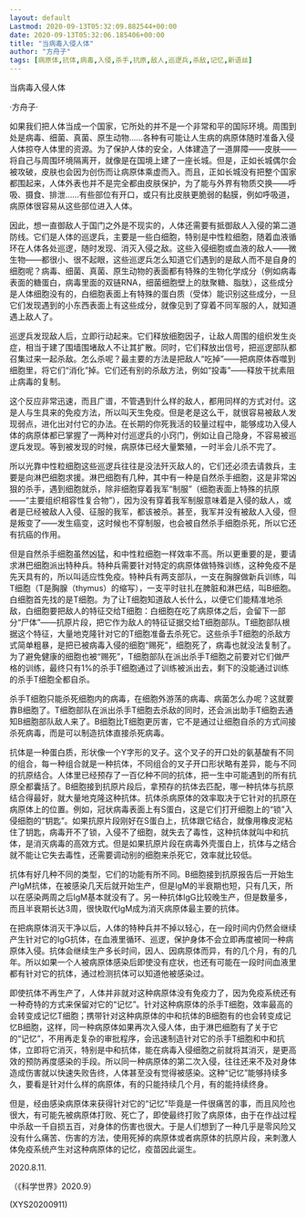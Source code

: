 ```yaml
---
layout: default
Lastmod: 2020-09-13T05:32:09.882544+00:00
date: 2020-09-13T05:32:06.185406+00:00
title: "当病毒入侵人体"
author: "方舟子"
tags: [病原体,抗体,病毒,入侵,杀手,抗原,敌人,巡逻兵,杀敌,记忆,新语丝]
---
```


当病毒入侵人体

·方舟子·

如果我们把人体当成一个国家，它所处的并不是一个非常和平的国际环境。周围到处是病毒、细菌、真菌、原生动物……各种有可能让人生病的病原体随时准备入侵人体掠夺人体里的资源。为了保护人体的安全，人体建造了一道屏障——皮肤——将自己与周围环境隔离开，就像是在国境上建了一座长城。但是，正如长城偶尔会被攻破，皮肤也会因为创伤而让病原体乘虚而入。而且，正如长城没有把整个国家都围起来，人体外表也并不是完全都由皮肤保护，为了能与外界有物质交换——呼吸、摄食、排泄……有些部位有开口，或只有比皮肤更脆弱的黏膜，例如呼吸道，病原体很容易从这些部位进入人体。

因此，想一直御敌人于国门之外是不现实的，人体还需要有抵御敌人入侵的第二道防线。它们是人体的巡逻兵，主要是一些白细胞，特别是中性粒细胞，随着血液循环在人体各处巡逻，随时发现、消灭入侵之敌。这些入侵细胞或血液的敌人——微生物——都很小、很不起眼，这些巡逻兵怎么知道它们遇到的是敌人而不是自身的细胞呢？病毒、细菌、真菌、原生动物的表面都有特殊的生物化学成分（例如病毒表面的糖蛋白，病毒里面的双链RNA，细菌细胞壁上的肽聚糖、脂肽），这些成分是人体细胞没有的，白细胞表面上有特殊的蛋白质（受体）能识别这些成分，一旦它们发现遇到的小东西表面上有这些成分，就像见到了穿着不同军服的人，就知道遇上敌人了。

巡逻兵发现敌人后，立即行动起来。它们释放细胞因子，让敌人周围的组织发生炎症，相当于建了围墙围堵敌人不让其扩散。同时，它们释放出信号，把巡逻部队都召集过来一起杀敌。怎么杀呢？最主要的方法是把敌人“吃掉”——把病原体吞噬到细胞里，将它们“消化”掉。它们还有别的杀敌方法，例如“投毒”——释放干扰素阻止病毒的复制。

这个反应非常迅速，而且广谱，不管遇到什么样的敌人，都用同样的方式对付。这是人与生具来的免疫方法，所以叫天生免疫。但是老是这么干，就很容易被敌人发现弱点，进化出对付它的办法。在长期的你死我活的较量过程中，能够成功入侵人体的病原体都已掌握了一两种对付巡逻兵的小窍门，例如让自己隐身，不容易被巡逻兵发现。等到被发现的时候，病原体已经大量繁殖，一时半会儿杀不完了。

所以光靠中性粒细胞这些巡逻兵往往是没法歼灭敌人的，它们还必须去请救兵，主要是向淋巴细胞求援。淋巴细胞有几种，其中有一种是自然杀手细胞，这是非常凶狠的杀手，遇到细胞就杀，除非细胞穿着我军“制服”（细胞表面上特殊的抗原——“主要组织相容性复合物”），因为没有穿着我军制服意味着是入侵的敌人，或者是已经被敌人入侵、征服的我军，都该被杀。甚至，我军并没有被敌人入侵，但是叛变了——发生癌变，这时候也不穿制服，也会被自然杀手细胞杀死，所以它还有抗癌的作用。

但是自然杀手细胞虽然凶猛，和中性粒细胞一样效率不高。所以更重要的是，要请求淋巴细胞派出特种兵。特种兵需要针对特定的病原体做特殊训练，这种免疫不是先天具有的，所以叫适应性免疫。特种兵有两支部队，一支在胸腺做新兵训练，叫T细胞（T是胸腺（thymus）的缩写），一支平时驻扎在脾脏和淋巴结，叫B细胞。白细胞首先找的是T细胞。为了让T细胞知道敌人长什么，以便它们能精准地杀敌，白细胞要把敌人的特征交给T细胞：白细胞在吃了病原体之后，会留下一部分“尸体”——抗原片段，把它作为敌人的特征证据交给T细胞部队。T细胞部队根据这个特征，大量地克隆针对它的T细胞准备去杀死它。这些杀手T细胞的杀敌方式简单粗暴，是把已被病毒入侵的细胞“赐死”，细胞死了，病毒也就没法复制了。为了避免健康的细胞也被“赐死”，T细胞部队在派出杀手T细胞之前要对它们做严格的训练，最终只有1%的杀手T细胞通过了训练被派出去，剩下的没能通过训练的杀手T细胞全都自杀。

杀手T细胞只能杀死细胞内的病毒，在细胞外游荡的病毒、病菌怎么办呢？这就要靠B细胞了。T细胞部队在派出杀手T细胞去杀敌的同时，还会派出助手T细胞去通知B细胞部队敌人来了。B细胞比T细胞更厉害，它不是通过让细胞自杀的方式间接杀死病毒，而是可以制造抗体直接杀死病毒。

抗体是一种蛋白质，形状像一个Y字形的叉子。这个叉子的开口处的氨基酸有不同的组合，每一种组合就是一种抗体，不同组合的叉子开口形状略有差异，能与不同的抗原结合。人体里已经预存了一百亿种不同的抗体，把一生中可能遇到的所有抗原全都囊括了。B细胞接到抗原片段后，拿预存的抗体去匹配，哪一种抗体与抗原结合得最好，就大量地克隆这种抗体。抗体杀病原体的效率取决于它针对的抗原在病原体上的位置。例如，冠状病毒表面上有S蛋白，这是它们打开细胞上的“锁”入侵细胞的“钥匙”。如果抗原片段刚好在S蛋白上，抗体跟它结合，就像用橡皮泥粘住了钥匙，病毒开不了锁，入侵不了细胞，就失去了毒性，这种抗体就叫中和抗体，是消灭病毒的高效方式。但是如果抗原片段在病毒外壳蛋白上，抗体与之结合就不能让它失去毒性，还需要调动别的细胞来杀死它，效率就比较低。

抗体有好几种不同的类型，它们的功能有所不同。B细胞接到抗原报告后一开始生产IgM抗体，在被感染几天后就开始生产，但是IgM的半衰期也短，只有几天，所以在感染两周之后IgM基本就没有了。另一种抗体IgG比较晚生产，但是数量多，而且半衰期长达3周，很快取代IgM成为消灭病原体最主要的抗体。

在把病原体消灭干净以后，人体的特种兵并不掉以轻心，在一段时间内仍然会继续产生针对它的IgG抗体，在血液里循环、巡逻，保护身体不会立即再度被同一种病原体入侵。抗体会继续生产多长时间，因人、因病原体而异，有的几个月，有的几年。所以如果一个人被病原体感染后即使没有症状，也还有可能在一段时间血液里都有针对它的抗体，通过检测抗体可以知道他被感染过。

即使抗体不再生产了，人体并非就对这种病原体没有免疫力了，因为免疫系统还有一种奇特的方式来保留对它的“记忆”。针对这种病原体的杀手T细胞，效率最高的会转变成记忆T细胞；携带针对这种病原体的中和抗体的B细胞有的也会转变成记忆B细胞，这样，同一种病原体如果再次入侵人体，由于淋巴细胞有了关于它的“记忆”，不用再走复杂的审批程序，会迅速制造针对它的杀手T细胞和中和抗体，立即将它消灭，特别是中和抗体，能在病毒入侵细胞之前就将其消灭，是更高效的预防再度感染的手段。所以同一种病原体的第二次入侵，往往还来不及对身体造成伤害就以快速失败告终，人体甚至没有觉得被感染。这种“记忆”能够持续多久，要看是针对什么样的病原体，有的只能持续几个月，有的能持续终身。

但是，经由感染病原体来获得针对它的“记忆”毕竟是一件很痛苦的事，而且风险也很大，有可能先被病原体打败、死亡了，即使最终打败了病原体，由于在作战过程中杀敌一千自损五百，对身体的伤害也很大。于是人们想到了一种几乎是零风险又没有什么痛苦、伤害的方法，使用死掉的病原体或者病原体的抗原片段，来刺激人体免疫系统产生对这种病原体的记忆，疫苗因此诞生。

2020.8.11.

（《科学世界》2020.9）

(XYS20200911)


